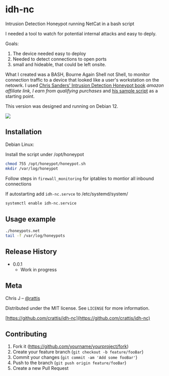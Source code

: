 # idh-nc
Intrusion Detection Honeypot running NetCat in a bash script

I needed a tool to watch for potential internal attacks and easy to deply.

Goals:
1. The device needed easy to deploy
2. Needed to detect connections to open ports
3. small and hideable, that could be left onsite.

What I created was a BASH, Bourne Again Shell not Shell, to monitor connection traffic to a device that looked like a user's workstation on the netowrk.
I used [Chris Sanders' Intrusion Detection Honeypot book](https://amzn.to/4eVSe4d) *amazon affiliate link, I earn from qualifying purchases* and [his sample script](https://github.com/chrissanders/idh) as a starting point.

This version was designed and running on Debian 12.

![](header.png)

## Installation

Debian Linux:

Install the script under /opt/honeypot

```sh
chmod 755 /opt/honeypot/honeypot.sh
mkdir /var/log/honeypot
```
Follow steps in ``firewall_monitoring`` for iptables to montior all inbound connections

If autostarting add ``idh-nc.servce`` to /etc/systemd/system/
```sh 
systemctl enable idh-nc.service
```

## Usage example

```sh
./honeypots.net
tail -f /var/log/honeypots
```


## Release History
* 0.0.1
    * Work in progress

## Meta

Chris J – [@rattis](https://twitter.com/rattis) 

Distributed under the MIT license. See ``LICENSE`` for more information.

[https://github.com/crattis/idh-nc](https://github.com/crattis/idh-nc)

## Contributing

1. Fork it (<https://github.com/yourname/yourproject/fork>)
2. Create your feature branch (`git checkout -b feature/fooBar`)
3. Commit your changes (`git commit -am 'Add some fooBar'`)
4. Push to the branch (`git push origin feature/fooBar`)
5. Create a new Pull Request

<!-- Markdown link & img dfn's -->
[npm-image]: https://img.shields.io/npm/v/datadog-metrics.svg?style=flat-square
[npm-url]: https://npmjs.org/package/datadog-metrics
[npm-downloads]: https://img.shields.io/npm/dm/datadog-metrics.svg?style=flat-square
[travis-image]: https://img.shields.io/travis/dbader/node-datadog-metrics/master.svg?style=flat-square
[travis-url]: https://travis-ci.org/dbader/node-datadog-metrics
[wiki]: https://github.com/yourname/yourproject/wiki
